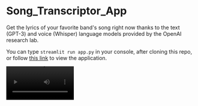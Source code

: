 # Song_Transcriptor_App
Get the lyrics of your favorite band's song right now thanks to the text (GPT-3) and voice (Whisper) language models provided by the OpenAI research lab.

You can type `streamlit run app.py` in your console, after cloning this repo, or follow [this link](https://bartekkrzepkowski-song-transcriptor-app-streamlit-app-e3htiq.streamlitapp.com/) to view the application.


<video src=https://youtu.be/5XqY8TUcR0c width=180/>


[![streamlit app](https://i.ytimg.com/vi/5XqY8TUcR0c/maxresdefault.jpg)](https://youtu.be/5XqY8TUcR0c "streamlit app")
